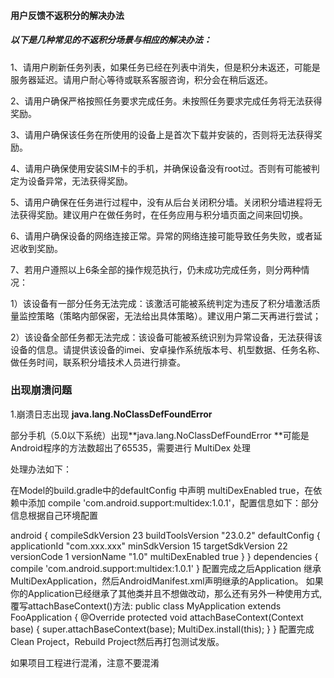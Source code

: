 #### 用户反馈不返积分的解决办法

##### 以下是几种常见的不返积分场景与相应的解决办法：

1、请用户刷新任务列表，如果任务已经在列表中消失，但是积分未返还，可能是服务器延迟。请用户耐心等待或联系客服咨询，积分会在稍后返还。

2、请用户确保严格按照任务要求完成任务。未按照任务要求完成任务将无法获得奖励。

3、请用户确保该任务在所使用的设备上是首次下载并安装的，否则将无法获得奖励。

4、请用户确保使用安装SIM卡的手机，并确保设备没有root过。否则有可能被判定为设备异常，无法获得奖励。

5、请用户确保在任务进行过程中，没有从后台关闭积分墙。关闭积分墙进程将无法获得奖励。建议用户在做任务时，在任务应用与积分墙页面之间来回切换。

6、请用户确保设备的网络连接正常。异常的网络连接可能导致任务失败，或者延迟收到奖励。

7、若用户遵照以上6条全部的操作规范执行，仍未成功完成任务，则分两种情况：

1）该设备有一部分任务无法完成：该激活可能被系统判定为违反了积分墙激活质量监控策略（策略内部保密，无法给出具体策略）。建议用户第二天再进行尝试；

2）该设备全部任务都无法完成：该设备可能被系统识别为异常设备，无法获得该设备的信息。请提供该设备的imei、安卓操作系统版本号、机型数据、任务名称、做任务时间，联系积分墙技术人员进行排查。

### 出现崩溃问题

1.崩溃日志出现 **java.lang.NoClassDefFoundError**

部分手机（5.0以下系统）出现**java.lang.NoClassDefFoundError **可能是Android程序的方法数超出了65535，需要进行 MultiDex 处理

处理办法如下：

 在Model的build.gradle中的defaultConfig 中声明 multiDexEnabled true，在依赖中添加 compile 'com.android.support:multidex:1.0.1'，配置信息如下：部分信息根据自己环境配置

android {
    compileSdkVersion 23
    buildToolsVersion "23.0.2"
    defaultConfig {
        applicationId "com.xxx.xxx"
        minSdkVersion 15
        targetSdkVersion 22
        versionCode 1
        versionName "1.0"
        multiDexEnabled true
    }
}
dependencies {
    compile 'com.android.support:multidex:1.0.1'
}
配置完成之后Application 继承 MultiDexApplication，然后AndroidManifest.xml声明继承的Application。
如果你的Application已经继承了其他类并且不想做改动，那么还有另外一种使用方式,覆写attachBaseContext()方法:
public class MyApplication extends FooApplication {
        @Override
    protected void attachBaseContext(Context base) {
        super.attachBaseContext(base);
        MultiDex.install(this);
    }
}
配置完成Clean Project，Rebuild Project然后再打包测试发版。

如果项目工程进行混淆，注意不要混淆




